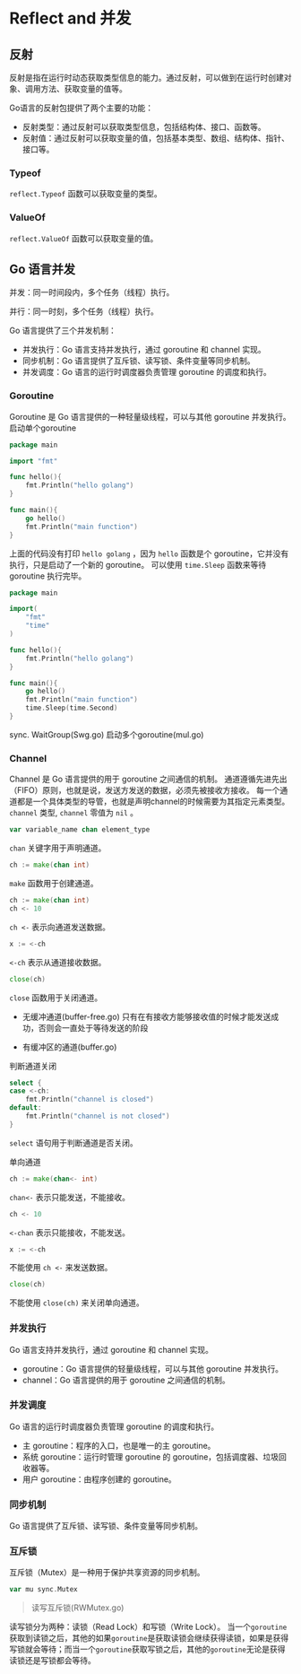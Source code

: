# Reflect and 并发

## 反射

反射是指在运行时动态获取类型信息的能力。通过反射，可以做到在运行时创建对象、调用方法、获取变量的值等。

Go语言的反射包提供了两个主要的功能：

* 反射类型：通过反射可以获取类型信息，包括结构体、接口、函数等。
* 反射值：通过反射可以获取变量的值，包括基本类型、数组、结构体、指针、接口等。

### Typeof

`reflect.Typeof` 函数可以获取变量的类型。

### ValueOf

`reflect.ValueOf` 函数可以获取变量的值。

## Go 语言并发

并发：同一时间段内，多个任务（线程）执行。

并行：同一时刻，多个任务（线程）执行。

Go 语言提供了三个并发机制：

* 并发执行：Go 语言支持并发执行，通过 goroutine 和 channel 实现。
* 同步机制：Go 语言提供了互斥锁、读写锁、条件变量等同步机制。
* 并发调度：Go 语言的运行时调度器负责管理 goroutine 的调度和执行。

### Goroutine

Goroutine 是 Go 语言提供的一种轻量级线程，可以与其他 goroutine 并发执行。
启动单个goroutine

```go
package main

import "fmt"

func hello(){
    fmt.Println("hello golang")
}

func main(){
    go hello()
    fmt.Println("main function")
}
```

上面的代码没有打印 `hello golang` ，因为 `hello` 函数是个 goroutine，它并没有执行，只是启动了一个新的 goroutine。
可以使用 `time.Sleep` 函数来等待 goroutine 执行完毕。

```go
package main

import(
    "fmt"
    "time"
)

func hello(){
    fmt.Println("hello golang")
}

func main(){
    go hello()
    fmt.Println("main function")
    time.Sleep(time.Second)
}
```

sync. WaitGroup(Swg.go)
启动多个goroutine(mul.go)

### Channel

Channel 是 Go 语言提供的用于 goroutine 之间通信的机制。
通道遵循先进先出（FIFO）原则，也就是说，发送方发送的数据，必须先被接收方接收。
每一个通道都是一个具体类型的导管，也就是声明channel的时候需要为其指定元素类型。
`channel` 类型, `channel` 零值为 `nil` 。

```go
var variable_name chan element_type
```

`chan` 关键字用于声明通道。

```go
ch := make(chan int)
```

`make` 函数用于创建通道。

```go
ch := make(chan int)
ch <- 10
```

`ch <-` 表示向通道发送数据。

```go
x := <-ch
```

`<-ch` 表示从通道接收数据。

```go
close(ch)
```

`close` 函数用于关闭通道。

* 无缓冲通道(buffer-free.go)
    只有在有接收方能够接收值的时候才能发送成功，否则会一直处于等待发送的阶段

* 有缓冲区的通道(buffer.go)

判断通道关闭

```go
select {
case <-ch:
    fmt.Println("channel is closed")
default:
    fmt.Println("channel is not closed")
}
```

`select` 语句用于判断通道是否关闭。

单向通道

```go
ch := make(chan<- int)
```

`chan<-` 表示只能发送，不能接收。

```go
ch <- 10
```

`<-chan` 表示只能接收，不能发送。

```go
x := <-ch
```

不能使用 `ch <-` 来发送数据。

```go
close(ch)
```

不能使用 `close(ch)` 来关闭单向通道。

### 并发执行

Go 语言支持并发执行，通过 goroutine 和 channel 实现。

* goroutine：Go 语言提供的轻量级线程，可以与其他 goroutine 并发执行。
* channel：Go 语言提供的用于 goroutine 之间通信的机制。

### 并发调度

Go 语言的运行时调度器负责管理 goroutine 的调度和执行。

* 主 goroutine：程序的入口，也是唯一的主 goroutine。
* 系统 goroutine：运行时管理 goroutine 的 goroutine，包括调度器、垃圾回收器等。
* 用户 goroutine：由程序创建的 goroutine。

### 同步机制

Go 语言提供了互斥锁、读写锁、条件变量等同步机制。

### 互斥锁

互斥锁（Mutex）是一种用于保护共享资源的同步机制。

```go
var mu sync.Mutex
```

> 读写互斥锁(RWMutex.go)

读写锁分为两种：读锁（Read Lock）和写锁（Write Lock）。
当一个`goroutine`获取到读锁之后，其他的如果`goroutine`是获取读锁会继续获得读锁，如果是获得写锁就会等待；而当一个`goroutine`获取写锁之后，其他的`goroutine`无论是获得读锁还是写锁都会等待。
